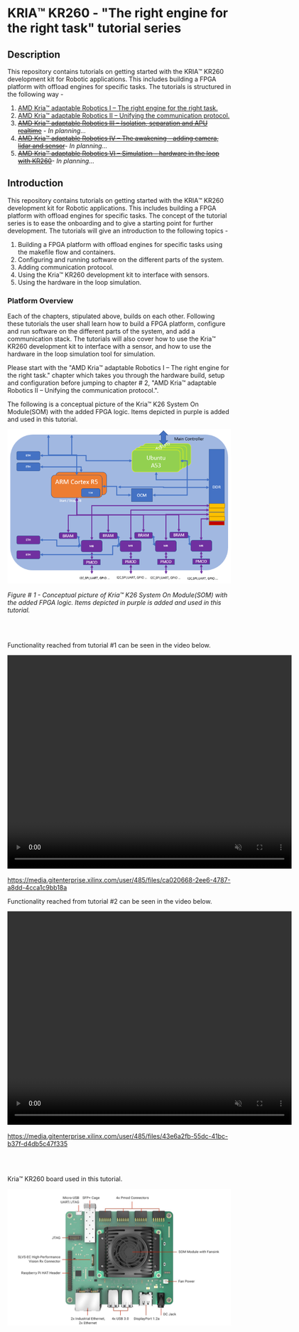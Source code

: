 



# **KRIA:tm: KR260 - "The right engine for the right task" tutorial series**







## **Description**

This repository contains tutorials on getting started with the KRIA:tm: KR260 development kit for Robotic applications. This includes building a FPGA platform with offload engines for specific tasks. The tutorials is structured in the following way -

1. [AMD Kria:tm: adaptable Robotics I – The right engine for the right task.](docs/Adaptable_Robotics_I.md)
2. [AMD Kria:tm: adaptable Robotics II – Unifying the communication protocol.](docs/Adaptable_Robotics_II.md)
3. [~~AMD Kria:tm: adaptable Robotics III – Isolation, separation and APU realtime~~](docs/Adaptable_Robotics_III.md) - *In planning...*
4. [~~AMD Kria:tm: adaptable Robotics IV – The awakening - adding camera, lidar and sensor~~](docs/Adaptable_Robotics_IV.md)- *In planning...*
5. [~~AMD Kria:tm: adaptable Robotics VI – Simulation – hardware in the loop with KR260~~](docs/Adaptable_Robotics_VI.md)- *In planning...*



## **Introduction**

This repository contains tutorials on getting started with the KRIA:tm: KR260 development kit for Robotic applications. This includes building a FPGA platform with offload engines for specific tasks. The concept of the tutorial series is to ease the onboarding and to give a starting point for further development. The tutorials will give an introduction to the following topics -

1. Building a FPGA platform with offload engines for specific tasks using the makefile flow and containers.
2. Configuring and running software on the different parts of the system.
3. Adding communication protocol.
4. Using the Kria:tm: KR260 development kit to interface with sensors.
5. Using the hardware in the loop simulation.


### **Platform Overview**

Each of the chapters, stipulated above, builds on each other. Following these tutorials the user shall learn how to build a FPGA platform, configure and run software on the different parts of the system, and add a communication stack. The tutorials will also cover how to use the Kria:tm: KR260 development kit to interface with a sensor, and how to use the hardware in the loop simulation tool for simulation.

Please start with the "AMD Kria:tm: adaptable Robotics I – The right engine for the right task." chapter which takes you through the hardware build, setup and configuration before jumping to chapter # 2, "AMD Kria:tm: adaptable Robotics II – Unifying the communication protocol.".

The following is a conceptual picture of the Kria:tm: K26 System On Module(SOM) with the added FPGA logic. Items depicted in purple is added and used in this tutorial.

![Alt text](docs/images/image.png)

*Figure # 1 - Conceptual picture of Kria:tm: K26 System On Module(SOM) with the added FPGA logic. Items depicted in purple is added and used in this tutorial.*

<br>
<br>

Functionality reached from tutorial #1 can be seen in the video below.

<video width="640" height="480" controls autoplay loop muted>
  <source src="docs/images/2024-10-11.mp4" type="video/mp4">
</video>



https://media.gitenterprise.xilinx.com/user/485/files/ca020668-2ee6-4787-a8dd-4cca1c9bb18a



Functionality reached from tutorial #2 can be seen in the video below.


<video width="640" height="480" controls autoplay loop muted>
  <source src="docs/images/MicroROSonMicroBlaze2.mp4" type="video/mp4">
</video>


https://media.gitenterprise.xilinx.com/user/485/files/43e6a2fb-55dc-41bc-b37f-d4db5c47f335


<br>
<br>


Kria:tm: KR260 board used in this tutorial.

![Alt text](docs/images/kr260.jpg)
